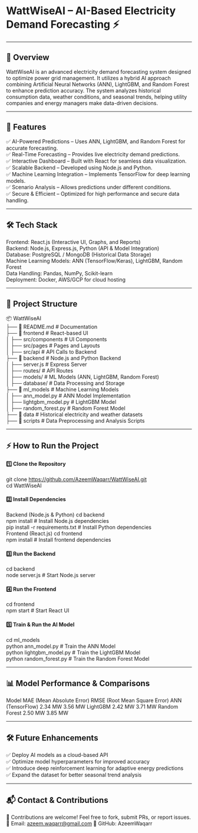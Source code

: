 # WattWiseAI – AI-Based Electricity Demand Forecasting ⚡

---

## 📌 Overview
WattWiseAI is an advanced electricity demand forecasting system designed to optimize power grid management. It utilizes a hybrid AI approach combining Artificial Neural Networks (ANN), LightGBM, and Random Forest to enhance prediction accuracy. The system analyzes historical consumption data, weather conditions, and seasonal trends, helping utility companies and energy managers make data-driven decisions.

---

## 🚀 Features
✅ AI-Powered Predictions – Uses ANN, LightGBM, and Random Forest for accurate forecasting. <br>
✅ Real-Time Forecasting – Provides live electricity demand predictions. <br>
✅ Interactive Dashboard – Built with React for seamless data visualization. <br>
✅ Scalable Backend – Developed using Node.js and Python. <br>
✅ Machine Learning Integration – Implements TensorFlow for deep learning models. <br>
✅ Scenario Analysis – Allows predictions under different conditions. <br>
✅ Secure & Efficient – Optimized for high performance and secure data handling. <br>

---

## 🛠️ Tech Stack
Frontend: React.js (Interactive UI, Graphs, and Reports) <br>
Backend: Node.js, Express.js, Python (API & Model Integration) <br>
Database: PostgreSQL / MongoDB (Historical Data Storage) <br>
Machine Learning Models: ANN (TensorFlow/Keras), LightGBM, Random Forest <br>
Data Handling: Pandas, NumPy, Scikit-learn <br>
Deployment: Docker, AWS/GCP for cloud hosting <br>

---

## 📂 Project Structure
📦 WattWiseAI  
├── 📄 README.md        # Documentation  
├── 📂 frontend         # React-based UI  
│   ├── src/components  # UI Components  
│   ├── src/pages       # Pages and Layouts  
│   ├── src/api         # API Calls to Backend  
├── 📂 backend          # Node.js and Python Backend  
│   ├── server.js       # Express Server  
│   ├── routes/         # API Routes  
│   ├── models/         # ML Models (ANN, LightGBM, Random Forest)  
│   ├── database/       # Data Processing and Storage  
├── 📂 ml_models        # Machine Learning Models  
│   ├── ann_model.py    # ANN Model Implementation  
│   ├── lightgbm_model.py  # LightGBM Model  
│   ├── random_forest.py   # Random Forest Model  
├── 📂 data             # Historical electricity and weather datasets  
├── 📂 scripts          # Data Preprocessing and Analysis Scripts  

---

## ⚡ How to Run the Project
#### 1️⃣ Clone the Repository
git clone https://github.com/AzeemWaqarr/WattWiseAI.git  
cd WattWiseAI  
#### 2️⃣ Install Dependencies
Backend (Node.js & Python)
cd backend  
npm install  # Install Node.js dependencies  
pip install -r requirements.txt  # Install Python dependencies  
Frontend (React.js)
cd frontend  
npm install  # Install frontend dependencies  
#### 3️⃣ Run the Backend
cd backend  
node server.js  # Start Node.js server  
#### 4️⃣ Run the Frontend
cd frontend  
npm start  # Start React UI  
#### 5️⃣ Train & Run the AI Model
cd ml_models  
python ann_model.py  # Train the ANN Model  
python lightgbm_model.py  # Train the LightGBM Model  
python random_forest.py  # Train the Random Forest Model  

---

## 📊 Model Performance & Comparisons
Model	MAE (Mean Absolute Error)	RMSE (Root Mean Square Error)
ANN (TensorFlow)	2.34 MW	3.56 MW
LightGBM	2.42 MW	3.71 MW
Random Forest	2.50 MW	3.85 MW

---

## 🛠 Future Enhancements
✅ Deploy AI models as a cloud-based API <br>
✅ Optimize model hyperparameters for improved accuracy <br>
✅ Introduce deep reinforcement learning for adaptive energy predictions <br>
✅ Expand the dataset for better seasonal trend analysis <br>

---

## 📬 Contact & Contributions
🚀 Contributions are welcome! Feel free to fork, submit PRs, or report issues.
📧 Email: azeem.waqarr@gmail.com
🔗 GitHub: AzeemWaqarr

